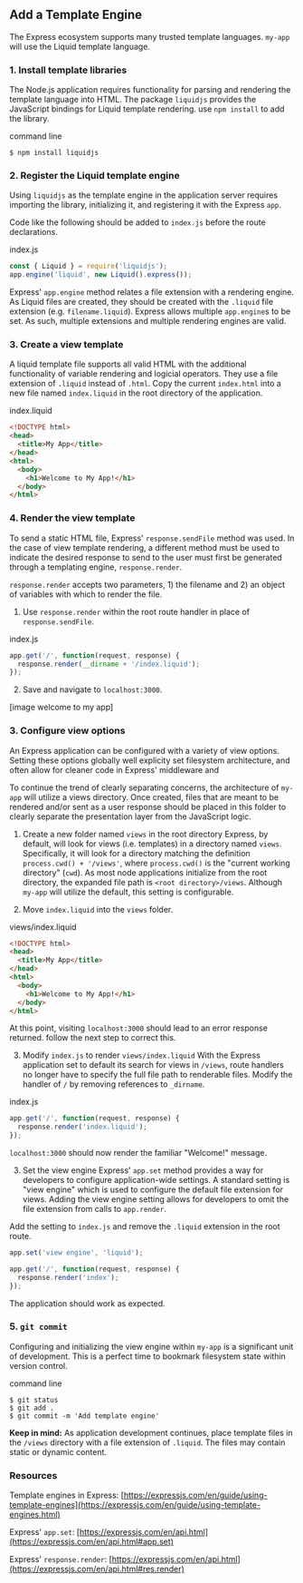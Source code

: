 ## Add a Template Engine
The Express ecosystem supports many trusted template languages. `my-app` will use the Liquid template language.

### 1. Install template libraries
The Node.js application requires functionality for parsing and rendering the template language into HTML. The package `liquidjs` provides the JavaScript bindings for Liquid template rendering. use `npm install` to add the library.

<div class="filename">command line</div>

```
$ npm install liquidjs
```

### 2. Register the Liquid template engine
Using `liquidjs` as the template engine in the application server requires importing the library, initializing it, and registering it with the Express `app`.

Code like the following should be added to `index.js` before the route declarations.

<div class="filename">index.js</div>

```javascript
const { Liquid } = require('liquidjs');
app.engine('liquid', new Liquid().express());
```

Express' `app.engine` method relates a file extension with a rendering engine. As Liquid files are created, they should be created with the `.liquid` file extension (e.g. `filename.liquid`). Express allows multiple `app.engine`s to be set. As such, multiple extensions and multiple rendering engines are valid.

### 3. Create a view template
A liquid template file supports all valid HTML with the additional functionality of variable rendering and logicial operators. They use a file extension of `.liquid` instead of `.html`. Copy the current `index.html` into a new file named `index.liquid` in the root directory of the application.

<div class="filename">index.liquid</div>

```html
<!DOCTYPE html>
<head>
  <title>My App</title>
</head>
<html>
  <body>
    <h1>Welcome to My App!</h1>
  </body>
</html>
```

### 4. Render the view template
To send a static HTML file, Express' `response.sendFile` method was used. In the case of view template rendering, a different method must be used to indicate the desired response to send to the user must first be generated through a templating engine, `response.render`.

`response.render` accepts two parameters, 1) the filename and 2) an object of variables with which to render the file.

1. Use `response.render` within the root route handler in place of `response.sendFile`.

<div class="filename">index.js</div>

```javascript
app.get('/', function(request, response) {
  response.render(__dirname + '/index.liquid');
});
```

2. Save and navigate to `localhost:3000`.

[image welcome to my app]


### 3. Configure view options
An Express application can be configured with a variety of view options. Setting these options globally well explicity set filesystem architecture, and often allow for cleaner code in Express' middleware and 

To continue the trend of clearly separating concerns, the architecture of `my-app` will utilize a views directory. Once created, files that are meant to be rendered and/or sent as a user response should be placed in this folder to clearly separate the presentation layer from the JavaScript logic.

1. Create a new folder named `views` in the root directory
Express, by default, will look for views (i.e. templates) in a directory named `views`. Specifically, it will look for a directory matching the definition `process.cwd() + '/views'`, where `process.cwd()` is the "current working directory" (`cwd`). As most node applications initialize from the root directory, the expanded file path is `<root directory>/views`. Although `my-app` will utilize the default, this setting is configurable.

2. Move `index.liquid` into the `views` folder.

<div class="filename">views/index.liquid</div>

```html
<!DOCTYPE html>
<head>
  <title>My App</title>
</head>
<html>
  <body>
    <h1>Welcome to My App!</h1>
  </body>
</html>
```

At this point, visiting `localhost:3000` should lead to an error response returned. follow the next step to correct this.

3. Modify `index.js` to render `views/index.liquid`
With the Express application set to default its search for views in `/views`, route handlers no longer have to specify the full file path to renderable files. Modify the handler of `/` by removing references to `_dirname`.

<div class="filename">index.js</div>

```javascript
app.get('/', function(request, response) {
  response.render('index.liquid');
});
```

`localhost:3000` should now render the familiar "Welcome!" message.

3. Set the view engine
Express' `app.set` method provides a way for developers to configure application-wide settings. A standard setting is "view engine" which is used to configure the default file extension for views. Adding the view engine setting allows for developers to omit the file extension from calls to `app.render`.

Add the setting to `index.js` and remove the `.liquid` extension in the root route.

```javascript
app.set('view engine', 'liquid');

app.get('/', function(request, response) {
  response.render('index');
});
```

The application should work as expected.

### 5. `git commit`
Configuring and initializing the view engine within `my-app` is a significant unit of development. This is a perfect time to bookmark filesystem state within version control.

<div class="filename">command line</div>

```
$ git status
$ git add .
$ git commit -m 'Add template engine'
```

**Keep in mind:** As application development continues, place template files in the `/views` directory with a file extension of `.liquid`. The files may contain static or dynamic content.

### Resources
Template engines in Express: [https://expressjs.com/en/guide/using-template-engines](https://expressjs.com/en/guide/using-template-engines.html)

Express' `app.set`: [https://expressjs.com/en/api.html](https://expressjs.com/en/api.html#app.set)

Express' `response.render`: [https://expressjs.com/en/api.html](https://expressjs.com/en/api.html#res.render)